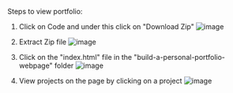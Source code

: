 Steps to view portfolio:
  1. Click on Code and under this click on "Download Zip"
  ![image](https://github.com/user-attachments/assets/e747929a-4742-42c3-8d9a-ff5477735dfa)

  2. Extract Zip file
  ![image](https://github.com/user-attachments/assets/5e1b5c0e-2d66-4124-916a-2668adbadf9e)

  3. Click on the "index.html" file in the "build-a-personal-portfolio-webpage" folder
  ![image](https://github.com/user-attachments/assets/e5e18723-7b14-477e-ac33-5d124b314fe2)

  4. View projects on the page by clicking on a project
  ![image](https://github.com/user-attachments/assets/a71394af-91c7-4a7b-af0e-468f7a4af054)





